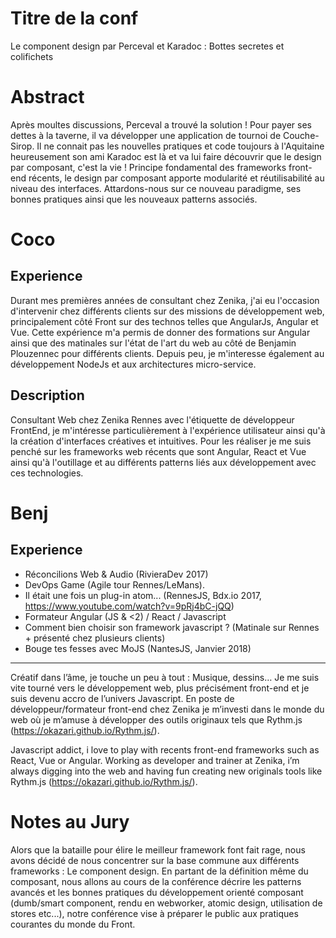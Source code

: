 Titre de la conf
===
Le component design par Perceval et Karadoc : Bottes secretes et colifichets

Abstract
===
Après moultes discussions, Perceval a trouvé la solution ! Pour payer ses dettes à la taverne, il va développer une application de tournoi de Couche-Sirop. Il ne connait pas les nouvelles pratiques et code toujours à l'Aquitaine heureusement son ami Karadoc est là et va lui faire découvrir que le design par composant, c'est la vie ! Principe fondamental des frameworks front-end récents, le design par composant apporte modularité et réutilisabilité au niveau des interfaces. Attardons-nous sur ce nouveau paradigme, ses bonnes pratiques ainsi que les nouveaux patterns associés.


Coco
====

Experience
----------

Durant mes premières années de consultant chez Zenika, j'ai eu l'occasion d'intervenir chez différents clients sur des missions de développement web, principalement côté Front sur des technos telles que AngularJs, Angular et Vue. Cette expérience m'a permis de donner des formations sur Angular ainsi que des matinales sur l'état de l'art du web au côté de Benjamin Plouzennec pour différents clients. Depuis peu, je m'interesse également au développement NodeJs et aux architectures micro-service.

Description
-----------

Consultant Web chez Zenika Rennes avec l'étiquette de développeur FrontEnd, je m'intéresse particulièrement à l'expérience utilisateur ainsi qu'à la création d'interfaces créatives et intuitives. Pour les réaliser je me suis penché sur les frameworks web récents que sont Angular, React et Vue ainsi qu'à l'outillage et au différents patterns liés aux développement avec ces technologies.

Benj
====

Experience
----------

- Réconcilions Web & Audio (RivieraDev 2017)
- DevOps Game (Agile tour Rennes/LeMans). 
- Il était une fois un plug-in atom... (RennesJS, Bdx.io 2017, https://www.youtube.com/watch?v=9pRj4bC-jQQ)
- Formateur Angular (JS & <2) / React / Javascript 
- Comment bien choisir son framework javascript ? (Matinale sur Rennes + présenté chez plusieurs clients)
- Bouge tes fesses avec MoJS (NantesJS, Janvier 2018)

-----------
Créatif dans l’âme, je touche un peu à tout : Musique, dessins… Je me suis vite tourné vers le développement web, plus précisément front-end et je suis devenu accro de l’univers Javascript. En poste de développeur/formateur front-end chez Zenika je m’investi dans le monde du web où je m’amuse à développer des outils originaux tels que Rythm.js (https://okazari.github.io/Rythm.js/).

Javascript addict, i love to play with recents front-end frameworks such as React, Vue or Angular. Working as developer and trainer at Zenika, i’m always digging into the web and having fun creating new originals tools like Rythm.js (https://okazari.github.io/Rythm.js/).

Notes au Jury
=====
Alors que la bataille pour élire le meilleur framework font fait rage, nous avons décidé de nous concentrer sur la base commune aux différents frameworks : Le component design. En partant de la définition même du composant, nous allons au cours de la conférence décrire les patterns avancés et les bonnes pratiques du développement orienté composant (dumb/smart component, rendu en webworker, atomic design, utilisation de stores etc...), notre conférence vise à préparer le public aux  pratiques courantes du monde du Front.
